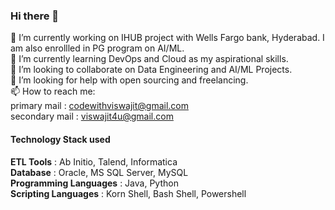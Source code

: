### Hi there 👋

<!--
**viswajitnayak/viswajitnayak** is a ✨ _special_ ✨ repository because its `README.md` (this file) appears on your GitHub profile.

Here are some ideas to get you started:

- 🔭 I’m currently working on ...
- 🌱 I’m currently learning ...
- 👯 I’m looking to collaborate on ...
- 🤔 I’m looking for help with ...
- 💬 Ask me about ...
- 📫 How to reach me: ...
- 😄 Pronouns: ...
- ⚡ Fun fact: ...
-->

🔭 I’m currently working on IHUB project with Wells Fargo bank, Hyderabad. I am also enrollled in PG program on AI/ML.  
🌱 I’m currently learning DevOps and Cloud as my aspirational skills.  
👯 I’m looking to collaborate on Data Engineering and AI/ML Projects.   
🤔 I’m looking for help with open sourcing and freelancing.  
📫 How to reach me:  
  primary mail : codewithviswajit@gmail.com  
  secondary mail : viswajit4u@gmail.com  
#### Technology Stack used
**ETL Tools** : Ab Initio, Talend, Informatica  
**Database** : Oracle, MS SQL Server, MySQL  
**Programming Languages** : Java, Python  
**Scripting Languages** : Korn Shell, Bash Shell, Powershell 
